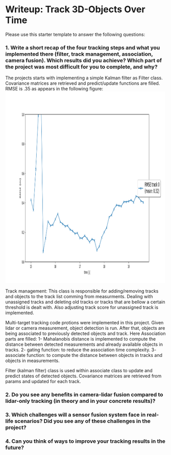 # Writeup: Track 3D-Objects Over Time

Please use this starter template to answer the following questions:

### 1. Write a short recap of the four tracking steps and what you implemented there (filter, track management, association, camera fusion). Which results did you achieve? Which part of the project was most difficult for you to complete, and why?

The projects starts with implementing a simple Kalman filter as Filter class. Covariance matrices are retrieved and predict/update functions are filled.
RMSE is .35 as appears in the following figure:
<img src="./Figure_1_2.png" width="500" height="600" />

Track management: This class is responsible for adding/removing tracks and objects to the track list comming from measurments. Dealing with unassigned tracks and deleting old tracks or tracks that are bellow a certain threshold is dealt with. Also adjusting track score for unassigned track is implemented.


Multi-target tracking code protions were implemented in this project. Given lidar or camera measurement, object detection is run.
After that, objects are being associated to previously detected objects and track. 
Here Association parts are filled: 
1- Mahalanobis distance is implemented to compute the distance between detected measurements and already available objects in tracks. 
2- gating function: to reduce the association time complexity.
3- associate function: to compute the distance between objects in tracks and objects in measurements.

Filter (kalman filter) class is used within associate class to update and predict states of detected objects. Covariance matrices are retrieved from params and updated for each track.


### 2. Do you see any benefits in camera-lidar fusion compared to lidar-only tracking (in theory and in your concrete results)? 


### 3. Which challenges will a sensor fusion system face in real-life scenarios? Did you see any of these challenges in the project?


### 4. Can you think of ways to improve your tracking results in the future?

